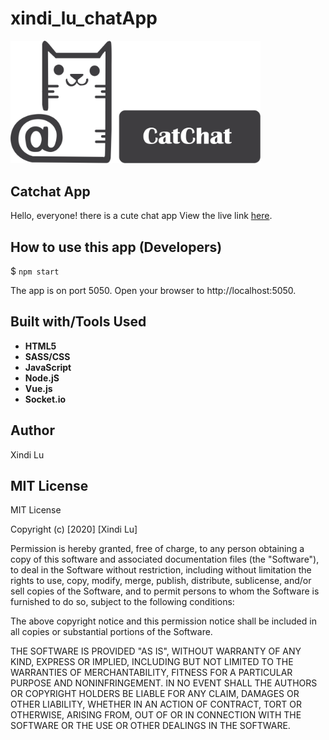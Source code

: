# xindi_lu_chatApp

<img src="/public/images/logo.png" alt="Logo" width="400">

## Catchat App
Hello, everyone! there is a cute chat app View the live link [here](https://xdl-catchat-app.herokuapp.com/).

## How to use this app (Developers)

$ `npm start`

The app is on port 5050. Open your browser to http://localhost:5050.


## Built with/Tools Used

* **HTML5**
* **SASS/CSS**
* **JavaScript**
* **Node.jS**
* **Vue.js**
* **Socket.io**


## Author

 Xindi Lu


## MIT License
MIT License

Copyright (c) [2020] [Xindi Lu]

Permission is hereby granted, free of charge, to any person obtaining a copy
of this software and associated documentation files (the "Software"), to deal
in the Software without restriction, including without limitation the rights
to use, copy, modify, merge, publish, distribute, sublicense, and/or sell
copies of the Software, and to permit persons to whom the Software is
furnished to do so, subject to the following conditions:

The above copyright notice and this permission notice shall be included in all
copies or substantial portions of the Software.

THE SOFTWARE IS PROVIDED "AS IS", WITHOUT WARRANTY OF ANY KIND, EXPRESS OR
IMPLIED, INCLUDING BUT NOT LIMITED TO THE WARRANTIES OF MERCHANTABILITY,
FITNESS FOR A PARTICULAR PURPOSE AND NONINFRINGEMENT. IN NO EVENT SHALL THE
AUTHORS OR COPYRIGHT HOLDERS BE LIABLE FOR ANY CLAIM, DAMAGES OR OTHER
LIABILITY, WHETHER IN AN ACTION OF CONTRACT, TORT OR OTHERWISE, ARISING FROM,
OUT OF OR IN CONNECTION WITH THE SOFTWARE OR THE USE OR OTHER DEALINGS IN THE
SOFTWARE.
